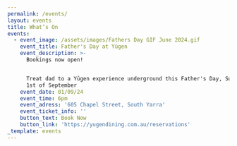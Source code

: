 ```yaml
---
permalink: /events/
layout: events
title: What’s On
events:
  - event_image: /assets/images/Fathers Day GIF June 2024.gif
    event_title: Father's Day at Yūgen
    event_description: >-
      Bookings now open!


      Treat dad to a Yūgen experience underground this Father's Day, Sunday the
      1st of September
    event_date: 01/09/24
    event_time: 6pm
    event_adress: '605 Chapel Street, South Yarra'
    event_ticket_info: ''
    button_text: Book Now
    button_link: 'https://yugendining.com.au/reservations'
_template: events
---
```


